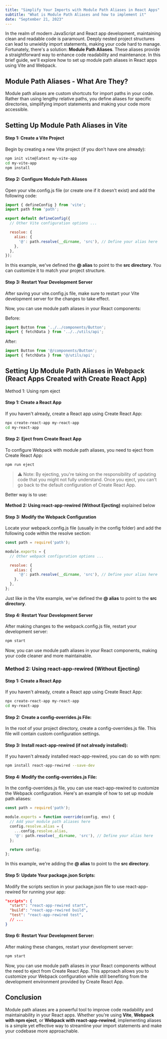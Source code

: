 ```yaml
---
title: "Simplify Your Imports with Module Path Aliases in React Apps"
subtitle: "What is Module Path Aliases and how to implement it"
date: "September 21, 2023"
---
```


In the realm of modern JavaScript and React app development, maintaining clean and readable code is paramount. Deeply nested project structures can lead to unwieldy import statements, making your code hard to manage. Fortunately, there's a solution: **Module Path Aliases**. These aliases provide a straightforward way to enhance code readability and maintenance. In this brief guide, we'll explore how to set up module path aliases in React apps using Vite and Webpack.

## Module Path Aliases - What Are They?
Module path aliases are custom shortcuts for import paths in your code. Rather than using lengthy relative paths, you define aliases for specific directories, simplifying import statements and making your code more accessible.

## Setting Up Module Path Aliases in Vite
####  Step 1: Create a Vite Project

Begin by creating a new Vite project (if you don't have one already):

```bash 
npm init vite@latest my-vite-app
cd my-vite-app
npm install
```

#### Step 2: Configure Module Path Aliases

Open your vite.config.js file (or create one if it doesn't exist) and add the following code:

```js
import { defineConfig } from 'vite';
import path from 'path';

export default defineConfig({
  // Other Vite configuration options ...

  resolve: {
    alias: {
      '@': path.resolve(__dirname, 'src'), // Define your alias here
    },
  },
});
```

In this example, we've defined the **@ alias** to point to the **src directory**. You can customize it to match your project structure.

####  Step 3: Restart Your Development Server

After saving your vite.config.js file, make sure to restart your Vite development server for the changes to take effect.

Now, you can use module path aliases in your React components:

Before:

```js
import Button from '../../components/Button';
import { fetchData } from '../../utils/api';
```

After:

```js
import Button from '@/components/Button';
import { fetchData } from '@/utils/api';
```


## Setting Up Module Path Aliases in Webpack (React Apps Created with Create React App)
Method 1: Using npm eject

####  Step 1: Create a React App

If you haven't already, create a React app using Create React App:


```bash 
npx create-react-app my-react-app
cd my-react-app
```

#### Step 2: Eject from Create React App

To configure Webpack with module path aliases, you need to eject from Create React App:

```bash
npm run eject
```

>⚠ Note: By ejecting, you're taking on the responsibility of updating code that you might not fully understand. Once you eject, you can't go back to the default configuration of Create React App.

Better way is to use:  <br>  
**Method 2: Using react-app-rewired (Without Ejecting)** explained below


#### Step 3: Modify the Webpack Configuration

Locate your webpack.config.js file (usually in the config folder) and add the following code within the resolve section:

```js
const path = require('path');

module.exports = {
  // Other webpack configuration options ...

  resolve: {
    alias: {
      '@': path.resolve(__dirname, 'src'), // Define your alias here
    },
  },
};
```

Just like in the Vite example, we've defined the **@ alias** to point to the **src directory**.

####  Step 4: Restart Your Development Server

After making changes to the webpack.config.js file, restart your development server:

```bash
npm start
```
Now, you can use module path aliases in your React components, making your code cleaner and more maintainable.

### Method 2: Using react-app-rewired (Without Ejecting)

#### Step 1: Create a React App

If you haven't already, create a React app using Create React App:

``` bash
npx create-react-app my-react-app
cd my-react-app
```

#### Step 2: Create a config-overrides.js File:

In the root of your project directory, create a config-overrides.js file. This file will contain custom configuration settings.

#### Step 3: Install react-app-rewired (if not already installed):

If you haven't already installed react-app-rewired, you can do so with npm:

```bash
npm install react-app-rewired --save-dev
```

#### Step 4: Modify the config-overrides.js File:

In the config-overrides.js file, you can use react-app-rewired to customize the Webpack configuration. Here's an example of how to set up module path aliases:

```js
const path = require('path');

module.exports = function override(config, env) {
  // Add your module path aliases here
  config.resolve.alias = {
    ...config.resolve.alias,
    '@': path.resolve(__dirname, 'src'), // Define your alias here
  };

  return config;
};
```

In this example, we're adding the **@ alias** to point to the **src directory**.

#### Step 5: Update Your package.json Scripts:

Modify the scripts section in your package.json file to use react-app-rewired for running your app:

```json
"scripts": {
  "start": "react-app-rewired start",
  "build": "react-app-rewired build",
  "test": "react-app-rewired test",
  // ...
}
```

#### Step 6: Restart Your Development Server:

After making these changes, restart your development server:

```bash
npm start
```

Now, you can use module path aliases in your React components without the need to eject from Create React App. This approach allows you to customize your Webpack configuration while still benefiting from the development environment provided by Create React App.

## Conclusion
Module path aliases are a powerful tool to improve code readability and maintainability in your React apps. Whether you're using **Vite**, **Webpack with npm eject**, or **Webpack with react-app-rewired**, implementing aliases is a simple yet effective way to streamline your import statements and make your codebase more approachable.